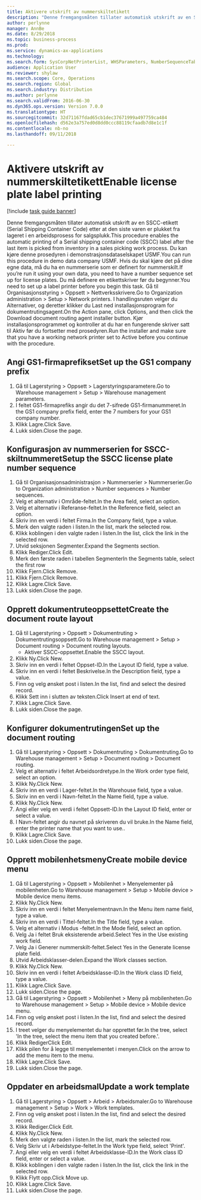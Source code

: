 ```yaml
--- 
title: Aktivere utskrift av nummerskiltetikett
description: "Denne fremgangsmåten tillater automatisk utskrift av en SSCC-etikett (Serial Shipping Container Code) etter at den siste varen er plukket fra lageret i en arbeidsprosess for salgsplukk."
author: perlynne
manager: AnnBe
ms.date: 8/29/2018
ms.topic: business-process
ms.prod: 
ms.service: dynamics-ax-applications
ms.technology: 
ms.search.form: SysCorpNetPrinterList, WHSParameters, NumberSequenceTableListPage, NumberSequenceDetails, WHSDocumentRoutingLayout, WHSDocumentRouting, WHSRFMenuItem, WHSRFMenu, WHSWorkTemplateTable
audience: Application User
ms.reviewer: shylaw
ms.search.scope: Core, Operations
ms.search.region: Global
ms.search.industry: Distribution
ms.author: perlynne
ms.search.validFrom: 2016-06-30
ms.dyn365.ops.version: Version 7.0.0
ms.translationtype: HT
ms.sourcegitcommit: 32d71167fdad65cb1dec37671999a497759ca484
ms.openlocfilehash: d562e3a757ed0d8dd0ccc88119cfaadb7d8e1c1f
ms.contentlocale: nb-no
ms.lasthandoff: 09/11/2018

---
```

# <a name="enable-license-plate-label-printing"></a><span data-ttu-id="17cc1-103">Aktivere utskrift av nummerskiltetikett</span><span class="sxs-lookup"><span data-stu-id="17cc1-103">Enable license plate label printing</span></span>

[!include [task guide banner](../../includes/task-guide-banner.md)]

<span data-ttu-id="17cc1-104">Denne fremgangsmåten tillater automatisk utskrift av en SSCC-etikett (Serial Shipping Container Code) etter at den siste varen er plukket fra lageret i en arbeidsprosess for salgsplukk.</span><span class="sxs-lookup"><span data-stu-id="17cc1-104">This procedure enables the automatic printing of a Serial shipping container code (SSCC) label after the last item is picked from inventory in a sales picking work process.</span></span> <span data-ttu-id="17cc1-105">Du kan kjøre denne prosedyren i demonstrasjonsdataselskapet USMF.</span><span class="sxs-lookup"><span data-stu-id="17cc1-105">You can run this procedure in demo data company USMF.</span></span> <span data-ttu-id="17cc1-106">Hvis du skal kjøre det på dine egne data, må du ha en nummerserie som er definert for nummerskilt.</span><span class="sxs-lookup"><span data-stu-id="17cc1-106">If you’re run it using your own data, you need to have a number sequence set up for license plates.</span></span> <span data-ttu-id="17cc1-107">Du må definere en etikettskriver før du begynner.</span><span class="sxs-lookup"><span data-stu-id="17cc1-107">You need to set up a label printer before you begin this task.</span></span> <span data-ttu-id="17cc1-108">Gå til Organisasjonsstyring > Oppsett > Nettverksskrivere.</span><span class="sxs-lookup"><span data-stu-id="17cc1-108">Go to Organization administration > Setup > Network printers.</span></span> <span data-ttu-id="17cc1-109">I handlingsruten velger du Alternativer, og deretter klikker du Last ned installasjonsprogram for dokumentrutingsagent.</span><span class="sxs-lookup"><span data-stu-id="17cc1-109">On the Action pane, click Options, and then click the Download document routing agent installer button.</span></span> <span data-ttu-id="17cc1-110">Kjør installasjonsprogrammet og kontroller at du har en fungerende skriver satt til Aktiv før du fortsetter med prosedyren.</span><span class="sxs-lookup"><span data-stu-id="17cc1-110">Run the installer and make sure that you have a working network printer set to Active before you continue with the procedure.</span></span>


## <a name="set-up-the-gs1-company-prefix"></a><span data-ttu-id="17cc1-111">Angi GS1-firmaprefikset</span><span class="sxs-lookup"><span data-stu-id="17cc1-111">Set up the GS1 company prefix</span></span>
1. <span data-ttu-id="17cc1-112">Gå til Lagerstyring > Oppsett > Lagerstyringsparametere.</span><span class="sxs-lookup"><span data-stu-id="17cc1-112">Go to Warehouse management > Setup > Warehouse management parameters.</span></span>
2. <span data-ttu-id="17cc1-113">I feltet GS1-firmaprefiks angir du det 7-sifrede GS1-firmanummeret.</span><span class="sxs-lookup"><span data-stu-id="17cc1-113">In the GS1 company prefix field, enter the 7 numbers for your GS1 company number.</span></span>
3. <span data-ttu-id="17cc1-114">Klikk Lagre.</span><span class="sxs-lookup"><span data-stu-id="17cc1-114">Click Save.</span></span>
4. <span data-ttu-id="17cc1-115">Lukk siden.</span><span class="sxs-lookup"><span data-stu-id="17cc1-115">Close the page.</span></span>

## <a name="setup-the-sscc-license-plate-number-sequence"></a><span data-ttu-id="17cc1-116">Konfigurasjon av nummerserien for SSCC-skiltnummeret</span><span class="sxs-lookup"><span data-stu-id="17cc1-116">Setup the SSCC license plate number sequence</span></span>
1. <span data-ttu-id="17cc1-117">Gå til Organisasjonsadministrasjon > Nummerserier > Nummerserier.</span><span class="sxs-lookup"><span data-stu-id="17cc1-117">Go to Organization administration > Number sequences > Number sequences.</span></span>
2. <span data-ttu-id="17cc1-118">Velg et alternativ i Område-feltet.</span><span class="sxs-lookup"><span data-stu-id="17cc1-118">In the Area field, select an option.</span></span>
3. <span data-ttu-id="17cc1-119">Velg et alternativ i Referanse-feltet.</span><span class="sxs-lookup"><span data-stu-id="17cc1-119">In the Reference field, select an option.</span></span>
4. <span data-ttu-id="17cc1-120">Skriv inn en verdi i feltet Firma.</span><span class="sxs-lookup"><span data-stu-id="17cc1-120">In the Company field, type a value.</span></span>
5. <span data-ttu-id="17cc1-121">Merk den valgte raden i listen.</span><span class="sxs-lookup"><span data-stu-id="17cc1-121">In the list, mark the selected row.</span></span>
6. <span data-ttu-id="17cc1-122">Klikk koblingen i den valgte raden i listen.</span><span class="sxs-lookup"><span data-stu-id="17cc1-122">In the list, click the link in the selected row.</span></span>
7. <span data-ttu-id="17cc1-123">Utvid seksjonen Segmenter.</span><span class="sxs-lookup"><span data-stu-id="17cc1-123">Expand the Segments section.</span></span>
8. <span data-ttu-id="17cc1-124">Klikk Rediger.</span><span class="sxs-lookup"><span data-stu-id="17cc1-124">Click Edit.</span></span>
9. <span data-ttu-id="17cc1-125">Merk den første raden i tabellen Segmenter</span><span class="sxs-lookup"><span data-stu-id="17cc1-125">In the Segments table, select the first row</span></span>
10. <span data-ttu-id="17cc1-126">Klikk Fjern.</span><span class="sxs-lookup"><span data-stu-id="17cc1-126">Click Remove.</span></span>
11. <span data-ttu-id="17cc1-127">Klikk Fjern.</span><span class="sxs-lookup"><span data-stu-id="17cc1-127">Click Remove.</span></span>
12. <span data-ttu-id="17cc1-128">Klikk Lagre.</span><span class="sxs-lookup"><span data-stu-id="17cc1-128">Click Save.</span></span>
13. <span data-ttu-id="17cc1-129">Lukk siden.</span><span class="sxs-lookup"><span data-stu-id="17cc1-129">Close the page.</span></span>

## <a name="create-the-document-route-layout"></a><span data-ttu-id="17cc1-130">Opprett dokumentruteoppsettet</span><span class="sxs-lookup"><span data-stu-id="17cc1-130">Create the document route layout</span></span>
1. <span data-ttu-id="17cc1-131">Gå til Lagerstyring > Oppsett > Dokumentruting > Dokumentrutingsoppsett.</span><span class="sxs-lookup"><span data-stu-id="17cc1-131">Go to Warehouse management > Setup > Document routing > Document routing layouts.</span></span>
    * <span data-ttu-id="17cc1-132">Aktiver SSCC-oppsettet.</span><span class="sxs-lookup"><span data-stu-id="17cc1-132">Enable the SSCC layout.</span></span>  
2. <span data-ttu-id="17cc1-133">Klikk Ny.</span><span class="sxs-lookup"><span data-stu-id="17cc1-133">Click New.</span></span>
3. <span data-ttu-id="17cc1-134">Skriv inn en verdi i feltet Oppset-ID.</span><span class="sxs-lookup"><span data-stu-id="17cc1-134">In the Layout ID field, type a value.</span></span>
4. <span data-ttu-id="17cc1-135">Skriv inn en verdi i feltet Beskrivelse.</span><span class="sxs-lookup"><span data-stu-id="17cc1-135">In the Description field, type a value.</span></span>
5. <span data-ttu-id="17cc1-136">Finn og velg ønsket post i listen.</span><span class="sxs-lookup"><span data-stu-id="17cc1-136">In the list, find and select the desired record.</span></span>
6. <span data-ttu-id="17cc1-137">Klikk Sett inn i slutten av teksten.</span><span class="sxs-lookup"><span data-stu-id="17cc1-137">Click Insert at end of text.</span></span>
7. <span data-ttu-id="17cc1-138">Klikk Lagre.</span><span class="sxs-lookup"><span data-stu-id="17cc1-138">Click Save.</span></span>
8. <span data-ttu-id="17cc1-139">Lukk siden.</span><span class="sxs-lookup"><span data-stu-id="17cc1-139">Close the page.</span></span>

## <a name="set-up-the-document-routing"></a><span data-ttu-id="17cc1-140">Konfigurer dokumentrutingen</span><span class="sxs-lookup"><span data-stu-id="17cc1-140">Set up the document routing</span></span>
1. <span data-ttu-id="17cc1-141">Gå til Lagerstyring > Oppsett > Dokumentruting > Dokumentruting.</span><span class="sxs-lookup"><span data-stu-id="17cc1-141">Go to Warehouse management > Setup > Document routing > Document routing.</span></span>
2. <span data-ttu-id="17cc1-142">Velg et alternativ i feltet Arbeidsordretype.</span><span class="sxs-lookup"><span data-stu-id="17cc1-142">In the Work order type field, select an option.</span></span>
3. <span data-ttu-id="17cc1-143">Klikk Ny.</span><span class="sxs-lookup"><span data-stu-id="17cc1-143">Click New.</span></span>
4. <span data-ttu-id="17cc1-144">Skriv inn en verdi i Lager-feltet.</span><span class="sxs-lookup"><span data-stu-id="17cc1-144">In the Warehouse field, type a value.</span></span>
5. <span data-ttu-id="17cc1-145">Skriv inn en verdi i Navn-feltet.</span><span class="sxs-lookup"><span data-stu-id="17cc1-145">In the Name field, type a value.</span></span>
6. <span data-ttu-id="17cc1-146">Klikk Ny.</span><span class="sxs-lookup"><span data-stu-id="17cc1-146">Click New.</span></span>
7. <span data-ttu-id="17cc1-147">Angi eller velg en verdi i feltet Oppsett-ID.</span><span class="sxs-lookup"><span data-stu-id="17cc1-147">In the Layout ID field, enter or select a value.</span></span>
8. <span data-ttu-id="17cc1-148">I Navn-feltet angir du navnet på skriveren du vil bruke.</span><span class="sxs-lookup"><span data-stu-id="17cc1-148">In the Name field, enter the printer name that you want to use..</span></span>
9. <span data-ttu-id="17cc1-149">Klikk Lagre.</span><span class="sxs-lookup"><span data-stu-id="17cc1-149">Click Save.</span></span>
10. <span data-ttu-id="17cc1-150">Lukk siden.</span><span class="sxs-lookup"><span data-stu-id="17cc1-150">Close the page.</span></span>

## <a name="create-mobile-device-menu"></a><span data-ttu-id="17cc1-151">Opprett mobilenhetsmeny</span><span class="sxs-lookup"><span data-stu-id="17cc1-151">Create mobile device menu</span></span>
1. <span data-ttu-id="17cc1-152">Gå til Lagerstyring > Oppsett > Mobilenhet > Menyelementer på mobilenheten.</span><span class="sxs-lookup"><span data-stu-id="17cc1-152">Go to Warehouse management > Setup > Mobile device > Mobile device menu items.</span></span>
2. <span data-ttu-id="17cc1-153">Klikk Ny.</span><span class="sxs-lookup"><span data-stu-id="17cc1-153">Click New.</span></span>
3. <span data-ttu-id="17cc1-154">Skriv inn en verdi i feltet Menyelementnavn.</span><span class="sxs-lookup"><span data-stu-id="17cc1-154">In the Menu item name field, type a value.</span></span>
4. <span data-ttu-id="17cc1-155">Skriv inn en verdi i Tittel-feltet.</span><span class="sxs-lookup"><span data-stu-id="17cc1-155">In the Title field, type a value.</span></span>
5. <span data-ttu-id="17cc1-156">Velg et alternativ i Modus -feltet.</span><span class="sxs-lookup"><span data-stu-id="17cc1-156">In the Mode field, select an option.</span></span>
6. <span data-ttu-id="17cc1-157">Velg Ja i feltet Bruk eksisterende arbeid.</span><span class="sxs-lookup"><span data-stu-id="17cc1-157">Select Yes in the Use existing work field.</span></span>
7. <span data-ttu-id="17cc1-158">Velg Ja i Generer nummerskilt-feltet.</span><span class="sxs-lookup"><span data-stu-id="17cc1-158">Select Yes in the Generate license plate field.</span></span>
8. <span data-ttu-id="17cc1-159">Utvid Arbeidsklasser-delen.</span><span class="sxs-lookup"><span data-stu-id="17cc1-159">Expand the Work classes section.</span></span>
9. <span data-ttu-id="17cc1-160">Klikk Ny.</span><span class="sxs-lookup"><span data-stu-id="17cc1-160">Click New.</span></span>
10. <span data-ttu-id="17cc1-161">Skriv inn en verdi i feltet Arbeidsklasse-ID.</span><span class="sxs-lookup"><span data-stu-id="17cc1-161">In the Work class ID field, type a value.</span></span>
11. <span data-ttu-id="17cc1-162">Klikk Lagre.</span><span class="sxs-lookup"><span data-stu-id="17cc1-162">Click Save.</span></span>
12. <span data-ttu-id="17cc1-163">Lukk siden.</span><span class="sxs-lookup"><span data-stu-id="17cc1-163">Close the page.</span></span>
13. <span data-ttu-id="17cc1-164">Gå til Lagerstyring > Oppsett > Mobilenhet > Meny på mobilenheten.</span><span class="sxs-lookup"><span data-stu-id="17cc1-164">Go to Warehouse management > Setup > Mobile device > Mobile device menu.</span></span>
14. <span data-ttu-id="17cc1-165">Finn og velg ønsket post i listen.</span><span class="sxs-lookup"><span data-stu-id="17cc1-165">In the list, find and select the desired record.</span></span>
15. <span data-ttu-id="17cc1-166">I treet velger du menyelementet du har opprettet før.</span><span class="sxs-lookup"><span data-stu-id="17cc1-166">In the tree, select 'In the tree, select the menu item that you created before.'.</span></span>
16. <span data-ttu-id="17cc1-167">Klikk Rediger</span><span class="sxs-lookup"><span data-stu-id="17cc1-167">Click Edit.</span></span>
17. <span data-ttu-id="17cc1-168">Klikk pilen for å legge til menyelementet i menyen.</span><span class="sxs-lookup"><span data-stu-id="17cc1-168">Click on the arrow to add the menu item to the menu.</span></span>
18. <span data-ttu-id="17cc1-169">Klikk Lagre.</span><span class="sxs-lookup"><span data-stu-id="17cc1-169">Click Save.</span></span>
19. <span data-ttu-id="17cc1-170">Lukk siden.</span><span class="sxs-lookup"><span data-stu-id="17cc1-170">Close the page.</span></span>

## <a name="update-a-work-template"></a><span data-ttu-id="17cc1-171">Oppdater en arbeidsmal</span><span class="sxs-lookup"><span data-stu-id="17cc1-171">Update a work template</span></span>
1. <span data-ttu-id="17cc1-172">Gå til Lagerstyring > Oppsett > Arbeid > Arbeidsmaler.</span><span class="sxs-lookup"><span data-stu-id="17cc1-172">Go to Warehouse management > Setup > Work > Work templates.</span></span>
2. <span data-ttu-id="17cc1-173">Finn og velg ønsket post i listen.</span><span class="sxs-lookup"><span data-stu-id="17cc1-173">In the list, find and select the desired record.</span></span>
3. <span data-ttu-id="17cc1-174">Klikk Rediger.</span><span class="sxs-lookup"><span data-stu-id="17cc1-174">Click Edit.</span></span>
4. <span data-ttu-id="17cc1-175">Klikk Ny.</span><span class="sxs-lookup"><span data-stu-id="17cc1-175">Click New.</span></span>
5. <span data-ttu-id="17cc1-176">Merk den valgte raden i listen.</span><span class="sxs-lookup"><span data-stu-id="17cc1-176">In the list, mark the selected row.</span></span>
6. <span data-ttu-id="17cc1-177">Velg Skriv ut i Arbeidstype-feltet.</span><span class="sxs-lookup"><span data-stu-id="17cc1-177">In the Work type field, select 'Print'.</span></span>
7. <span data-ttu-id="17cc1-178">Angi eller velg en verdi i feltet Arbeidsklasse-ID.</span><span class="sxs-lookup"><span data-stu-id="17cc1-178">In the Work class ID field, enter or select a value.</span></span>
8. <span data-ttu-id="17cc1-179">Klikk koblingen i den valgte raden i listen.</span><span class="sxs-lookup"><span data-stu-id="17cc1-179">In the list, click the link in the selected row.</span></span>
9. <span data-ttu-id="17cc1-180">Klikk Flytt opp.</span><span class="sxs-lookup"><span data-stu-id="17cc1-180">Click Move up.</span></span>
10. <span data-ttu-id="17cc1-181">Klikk Lagre.</span><span class="sxs-lookup"><span data-stu-id="17cc1-181">Click Save.</span></span>
11. <span data-ttu-id="17cc1-182">Lukk siden.</span><span class="sxs-lookup"><span data-stu-id="17cc1-182">Close the page.</span></span>


